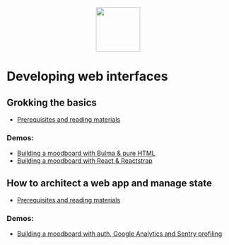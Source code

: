 <div align="center">
  <img src="./assets/logo.jpg" width=100>
</div>

# Developing web interfaces

## Grokking the basics

- [Prerequisites and reading materials](docs/1.md)

### Demos:

- [Building a moodboard with Bulma & pure HTML](demos/1/1-vanilla-app/README.md)
- [Building a moodboard with React & Reactstrap](demos/1/2-react-app/README.md)

## How to architect a web app and manage state

- [Prerequisites and reading materials](docs/2.md)

### Demos:

- [Building a moodboard with auth, Google Analytics and Sentry profiling](demos/2/react-app-with-auth/README.md)
